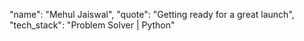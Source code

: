 "name": "Mehul Jaiswal",
"quote": "Getting ready for a great launch",
"tech_stack": "Problem Solver | Python"

